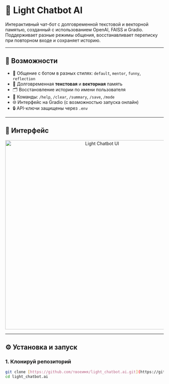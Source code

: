 # 🧠 Light Chatbot AI

Интерактивный чат-бот с долговременной текстовой и векторной памятью, созданный с использованием OpenAI, FAISS и Gradio. Поддерживает разные режимы общения, восстанавливает переписку при повторном входе и сохраняет историю.

---

## 🚀 Возможности

- 💬 Общение с ботом в разных стилях: `default`, `mentor`, `funny`, `reflection`
- 🧠 Долговременная **текстовая** и **векторная** память
- 🗂️ Восстановление истории по имени пользователя
- 🧾 Команды: `/help`, `/clear`, `/summary`, `/save`, `/mode`
- 🌐 Интерфейс на Gradio (с возможностью запуска онлайн)
- 🔒 API-ключи защищены через `.env`

---

## 📸 Интерфейс

<p align="center">
  <img src="preview.png" alt="Light Chatbot UI" width="600"/>
</p>

---

## ⚙️ Установка и запуск

### 1. Клонируй репозиторий

```bash
git clone [https://github.com/твоеимя/light_chatbot.ai.git](https://github.com/renesmi993/light-chatbotAI.git)
cd light_chatbot.ai
